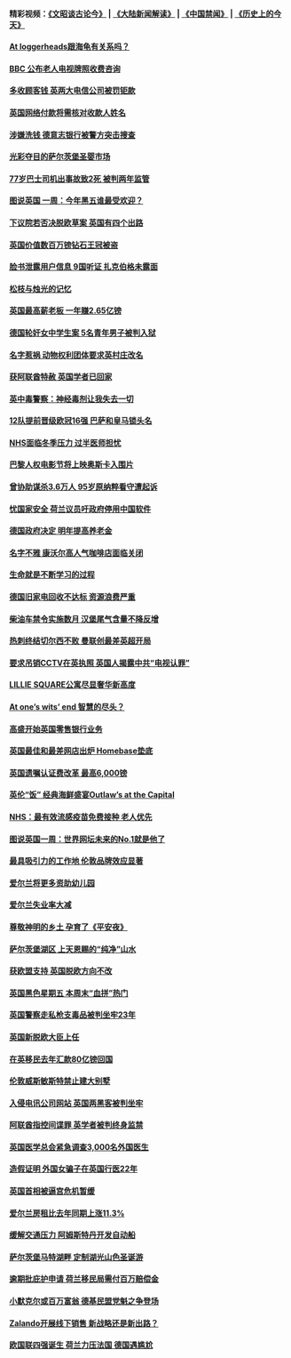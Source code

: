 #### 精彩视频：[《文昭谈古论今》](https://github.com/gfw-breaker/wenzhao/blob/master/README.md?t=11301531) | [《大陆新闻解读》](https://github.com/gfw-breaker/ntdtv-comedy/blob/master/README.md?t=11301531) | [《中国禁闻》](https://github.com/gfw-breaker/ntdtv-news/blob/master/README.md?t=11301531) | [《历史上的今天》](https://github.com/gfw-breaker/today-in-history/blob/master/README.md?t=11301531) 

#### [At loggerheads跟海龟有关系吗？](../pages/nsc974/n10883586.md?t=11301531) 

#### [BBC 公布老人电视牌照收费咨询](../pages/nsc974/n10883556.md?t=11301531) 

#### [多收顾客钱 英两大电信公司被罚钜款](../pages/nsc974/n10883526.md?t=11301531) 

#### [英国网络付款将需核对收款人姓名](../pages/nsc974/n10883510.md?t=11301531) 

#### [涉嫌洗钱 德意志银行被警方突击搜查](../pages/nsc974/n10881516.md?t=11301531) 

#### [光彩夺目的萨尔茨堡圣婴市场](../pages/nsc974/n10881904.md?t=11301531) 

#### [77岁巴士司机出事故致2死 被判两年监管](../pages/nsc974/n10881843.md?t=11301531) 

#### [图说英国 一周：今年黑五谁最受欢迎？](../pages/nsc974/n10881815.md?t=11301531) 

#### [下议院若否决脱欧草案 英国有四个出路](../pages/nsc974/n10881130.md?t=11301531) 

#### [英国价值数百万镑钻石王冠被盗](../pages/nsc974/n10881169.md?t=11301531) 

#### [脸书泄露用户信息 9国听证 扎克伯格未露面](../pages/nsc974/n10881125.md?t=11301531) 

#### [松枝与烛光的记忆](../pages/nsc974/n10881139.md?t=11301531) 

#### [英国最高薪老板 一年赚2.65亿镑](../pages/nsc974/n10881230.md?t=11301531) 

#### [德国轮奸女中学生案 5名青年男子被判入狱](../pages/nsc974/n10880979.md?t=11301531) 

#### [名字惹祸  动物权利团体要求英村庄改名](../pages/nsc974/n10881160.md?t=11301531) 

#### [获阿联酋特赦 英国学者已回家](../pages/nsc974/n10881153.md?t=11301531) 

#### [英中毒警察：神经毒剂让我失去一切](../pages/nsc974/n10881143.md?t=11301531) 

#### [12队提前晋级欧冠16强 巴萨和皇马锁头名](../pages/nsc974/n10880196.md?t=11301531) 

#### [NHS面临冬季压力 过半医师担忧](../pages/nsc974/n10879741.md?t=11301531) 

#### [巴黎人权电影节将上映奥斯卡入围片](../pages/nsc974/n10878917.md?t=11301531) 

#### [曾协助谋杀3.6万人 95岁原纳粹看守遭起诉](../pages/nsc974/n10878873.md?t=11301531) 

#### [忧国家安全 荷兰议员吁政府停用中国软件](../pages/nsc974/n10878705.md?t=11301531) 

#### [德国政府决定 明年提高养老金](../pages/nsc974/n10877273.md?t=11301531) 

#### [名字不雅 康沃尔高人气咖啡店面临关闭](../pages/nsc974/n10877462.md?t=11301531) 

#### [生命就是不断学习的过程](../pages/nsc974/n10877459.md?t=11301531) 

#### [德国旧家电回收不达标 资源浪费严重](../pages/nsc974/n10877132.md?t=11301531) 

#### [柴油车禁令实施数月 汉堡尾气含量不降反增](../pages/nsc974/n10877082.md?t=11301531) 

#### [热刺终结切尔西不败 曼联创最差英超开局](../pages/nsc974/n10873883.md?t=11301531) 

#### [要求吊销CCTV在英执照 英国人揭露中共“电视认罪”](../pages/nsc974/n10873615.md?t=11301531) 

#### [LILLIE SQUARE公寓尽显奢华新高度](../pages/nsc974/n10873631.md?t=11301531) 

#### [At one’s wits’ end 智慧的尽头？](../pages/nsc974/n10871446.md?t=11301531) 

#### [高盛开始英国零售银行业务](../pages/nsc974/n10871431.md?t=11301531) 

#### [英国最佳和最差网店出炉 Homebase垫底](../pages/nsc974/n10871402.md?t=11301531) 

#### [英国遗嘱认证费改革 最高6,000镑](../pages/nsc974/n10871381.md?t=11301531) 

#### [英伦“饭” 经典海鲜盛宴Outlaw’s at the Capital](../pages/nsc974/n10871348.md?t=11301531) 

#### [NHS：最有效流感疫苗免费接种 老人优先](../pages/nsc974/n10871342.md?t=11301531) 

#### [图说英国一周：世界网坛未来的No.1就是他了](../pages/nsc974/n10871298.md?t=11301531) 

#### [最具吸引力的工作地 伦敦品牌效应显著](../pages/nsc974/n10871267.md?t=11301531) 

#### [爱尔兰将更多资助幼儿园](../pages/nsc974/n10870662.md?t=11301531) 

#### [爱尔兰失业率大减](../pages/nsc974/n10870646.md?t=11301531) 

#### [尊敬神明的乡土 孕育了《平安夜》](../pages/nsc974/n10870591.md?t=11301531) 

#### [萨尔茨堡湖区 上天恩赐的“纯净”山水](../pages/nsc974/n10870541.md?t=11301531) 

#### [获欧盟支持 英国脱欧方向不改](../pages/nsc974/n10868925.md?t=11301531) 

#### [英国黑色星期五 本周末“血拼”热门](../pages/nsc974/n10869011.md?t=11301531) 

#### [英国警察走私枪支毒品被判坐牢23年](../pages/nsc974/n10869001.md?t=11301531) 

#### [英国新脱欧大臣上任](../pages/nsc974/n10868995.md?t=11301531) 

#### [在英移民去年汇款80亿镑回国](../pages/nsc974/n10868991.md?t=11301531) 

#### [伦敦威斯敏斯特禁止建大别墅](../pages/nsc974/n10868984.md?t=11301531) 

#### [入侵电讯公司网站 英国两黑客被判坐牢](../pages/nsc974/n10868975.md?t=11301531) 

#### [阿联酋指控间谍罪 英学者被判终身监禁](../pages/nsc974/n10868962.md?t=11301531) 

#### [英国医学总会紧急调查3,000名外国医生](../pages/nsc974/n10868955.md?t=11301531) 

#### [造假证明 外国女骗子在英国行医22年](../pages/nsc974/n10868930.md?t=11301531) 

#### [英国首相被逼宫危机暂缓](../pages/nsc974/n10868928.md?t=11301531) 

#### [爱尔兰房租比去年同期上涨11.3%](../pages/nsc974/n10868324.md?t=11301531) 

#### [缓解交通压力 阿姆斯特丹开发自动船](../pages/nsc974/n10868300.md?t=11301531) 

#### [萨尔茨堡马特湖畔 定制湖光山色圣诞游](../pages/nsc974/n10866159.md?t=11301531) 

#### [逾期批庇护申请 荷兰移民局需付百万赔偿金](../pages/nsc974/n10865847.md?t=11301531) 

#### [小默克尔或百万富翁 德基民盟党魁之争登场](../pages/nsc974/n10865739.md?t=11301531) 

#### [Zalando开展线下销售 新战略还是新出路？](../pages/nsc974/n10866031.md?t=11301531) 

#### [欧国联四强诞生 荷兰力压法国 德国遇尴尬](../pages/nsc974/n10865510.md?t=11301531) 

